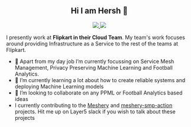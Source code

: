  <h2 align=center>
   Hi I am Hersh 👋
</h2>

<p align=center> 
  <a href="https://www.linkedin.com/in/hersh-dhillon/"> <img src=https://img.shields.io/badge/LinkedIn-0077B5?style=for-the-badge&logo=linkedin&logoColor=white> </a>
  <a href="https://twitter.com/DhillonHersh"> <img src=https://img.shields.io/badge/Twitter-1DA1F2?style=for-the-badge&logo=twitter&logoColor=white> </a>
</p>

I presently work at **Flipkart in their Cloud Team**. My team's work focuses around providing Infrastructure as a Service to the rest of the teams at Flipkart.

- 🔭 Apart from my day job I’m currently focussing on Service Mesh Management, Privacy Preserving Machine Learning and Football Analytics.
- 🌱 I’m currently learning a lot about how to create reliable systems and deploying Machine Learning models
- 👯 I’m looking to collaborate on any PPML or Football Analytics based ideas
- I currently contributing to the [Meshery](https://github.com/meshery/meshery) and [meshery-smp-action](https://github.com/layer5io/meshery-smp-action) projects. Hit me up on Layer5 slack if you wish to talk about these projects

<!--
**hershd23/hershd23** is a ✨ _special_ ✨ repository because its `README.md` (this file) appears on your GitHub profile.

Here are some ideas to get you started:

- 🔭 I’m currently working on ...
- 🌱 I’m currently learning ...
- 👯 I’m looking to collaborate on ...
- 🤔 I’m looking for help with ...
- 💬 Ask me about ...
- 📫 How to reach me: ...
- 😄 Pronouns: ...
- ⚡ Fun fact: ...
-->
